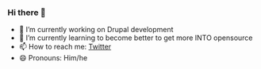 ### Hi there 👋

<!--
**frederikvho/frederikvho** is a ✨ _special_ ✨ repository because its `README.md` (this file) appears on your GitHub profile.

Here are some ideas to get you started:

- 🔭 I’m currently working on Drupal development
- 🌱 I’m currently learning to become better and trying to get more INTO opensource
- 📫 How to reach me: 
- 😄 Pronouns: ...
- ⚡ Fun fact: ...
-->

- 🔭 I’m currently working on Drupal development
- 🌱 I’m currently learning to become better to get more INTO opensource
- 📫 How to reach me: [Twitter](https://twitter.com/frederikvho)
- 😄 Pronouns: Him/he
